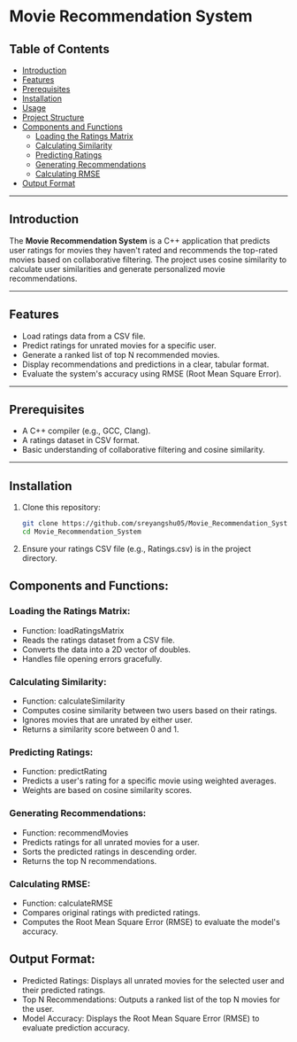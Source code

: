 # Movie Recommendation System

## Table of Contents

- [Introduction](#introduction)
- [Features](#features)
- [Prerequisites](#prerequisites)
- [Installation](#installation)
- [Usage](#usage)
- [Project Structure](#project-structure)
- [Components and Functions](#components-and-functions)
  - [Loading the Ratings Matrix](#loading-the-ratings-matrix)
  - [Calculating Similarity](#calculating-similarity)
  - [Predicting Ratings](#predicting-ratings)
  - [Generating Recommendations](#generating-recommendations)
  - [Calculating RMSE](#calculating-rmse)
- [Output Format](#output-format)
---

## Introduction

The **Movie Recommendation System** is a C++ application that predicts user ratings for movies they haven't rated and recommends the top-rated movies based on collaborative filtering. The project uses cosine similarity to calculate user similarities and generate personalized movie recommendations.

---

## Features

- Load ratings data from a CSV file.
- Predict ratings for unrated movies for a specific user.
- Generate a ranked list of top N recommended movies.
- Display recommendations and predictions in a clear, tabular format.
- Evaluate the system's accuracy using RMSE (Root Mean Square Error).

---

## Prerequisites

- A C++ compiler (e.g., GCC, Clang).
- A ratings dataset in CSV format.
- Basic understanding of collaborative filtering and cosine similarity.

---

## Installation

1. Clone this repository:
   ```bash
   git clone https://github.com/sreyangshu05/Movie_Recommendation_System.git
   cd Movie_Recommendation_System
2. Ensure your ratings CSV file (e.g., Ratings.csv) is in the project directory.


## Components and Functions:

### Loading the Ratings Matrix: 
- Function: loadRatingsMatrix
- Reads the ratings dataset from a CSV file.
- Converts the data into a 2D vector of doubles.
- Handles file opening errors gracefully.

### Calculating Similarity:
- Function: calculateSimilarity
- Computes cosine similarity between two users based on their ratings.
- Ignores movies that are unrated by either user.
- Returns a similarity score between 0 and 1.

### Predicting Ratings:
- Function: predictRating
- Predicts a user's rating for a specific movie using weighted averages.
- Weights are based on cosine similarity scores.

### Generating Recommendations:
- Function: recommendMovies
- Predicts ratings for all unrated movies for a user.
- Sorts the predicted ratings in descending order.
- Returns the top N recommendations.

### Calculating RMSE:
- Function: calculateRMSE
- Compares original ratings with predicted ratings.
- Computes the Root Mean Square Error (RMSE) to evaluate the model's accuracy.

## Output Format:
- Predicted Ratings: Displays all unrated movies for the selected user and their predicted ratings.
- Top N Recommendations: Outputs a ranked list of the top N movies for the user.
- Model Accuracy: Displays the Root Mean Square Error (RMSE) to evaluate prediction accuracy.

